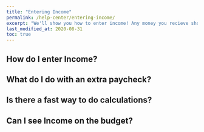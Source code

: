 ```yaml
---
title: "Entering Income"
permalink: /help-center/entering-income/
excerpt: "We'll show you how to enter income! Any money you recieve should be entered into Budget Badger."
last_modified_at: 2020-08-31
toc: true
---
```


## How do I enter Income?

## What do I do with an extra paycheck?

## Is there a fast way to do calculations?

## Can I see Income on the budget?
